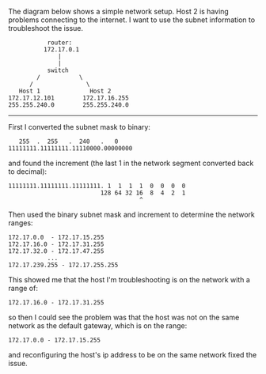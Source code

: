 The diagram below shows a simple network setup. Host 2 is having problems connecting to the internet. I want to use the subnet information to troubleshoot the issue. 


               router: 
              172.17.0.1
                  |
                  |
               switch
            /           \  
          /               \
       Host 1              Host 2
    172.17.12.101        172.17.16.255
    255.255.240.0        255.255.240.0
 
------------------------------------------------------------------------------------------------------------------------

First I converted the subnet mask to binary:

       255  .  255   .  240   .   0
    11111111.11111111.11110000.00000000

and found the increment (the last 1 in the network segment converted back to decimal):
 

    11111111.11111111.11111111. 1  1  1  1  0  0  0  0
                              128 64 32 16  8  4  2  1
                                         ^

Then used the binary subnet mask and increment to determine the network ranges:

    172.17.0.0  - 172.17.15.255
    172.17.16.0 - 172.17.31.255
    172.17.32.0 - 172.17.47.255
               ...
    172.17.239.255 - 172.17.255.255


This showed me that the host I'm troubleshooting is on the network with a range of: 

    172.17.16.0 - 172.17.31.255

so then I could see the problem was that the host was not on the same network as the default gateway, which is 
on the range: 

    172.17.0.0 - 172.17.15.255

and reconfiguring the host's ip address to be on the same network fixed the issue.
